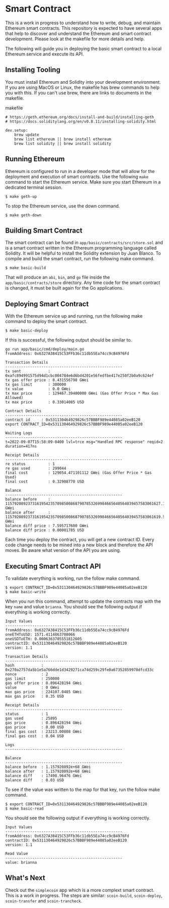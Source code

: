 # Smart Contract

This is a work in progress to understand how to write, debug, and maintain Ethereum smart contracts. This repository is expected to have several apps that help to discover and understand the Ethereum and smart contract development. Please look at the makefile for more details and help.

The following will guide you in deploying the basic smart contract to a local Ethereum service and execute its API.

## Installing Tooling

You must install Ethereum and Solidity into your development environment. If you are using MacOS or Linux, the makefile has brew commands to help you with this. If you can't use brew, there are links to documents in the makefile.

makefile
```
# https://geth.ethereum.org/docs/install-and-build/installing-geth
# https://docs.soliditylang.org/en/v0.8.11/installing-solidity.html

dev.setup:
	brew update
	brew list ethereum || brew install ethereum
	brew list solidity || brew install solidity
```

## Running Ethereum

Ethereum is configured to run in a developer mode that will allow for the deployment and execution of smart contracts. Use the following `make` command to start the Ethereum service. Make sure you start Ethereum in a dedicated terminal session.

```
$ make geth-up
```

To stop the Ethereum service, use the down command.

```
$ make geth-down
```

## Building Smart Contract

The smart contract can be found in `app/basic/contracts/src/store.sol` and is a smart contract written in the Ethereum programming language called Solidity. It will be helpful to install the Solidity extension by Juan Blanco. To compile and build the smart contract, run the following make command.

```
$ make basic-build
```

That will produce an `abi`, `bin`, and `go` file inside the `app/basic/contracts/store` directory. Any time code for the smart contract is changed, it must be built again for the Go applications.

## Deploying Smart Contract

With the Ethereum service up and running, run the following make command to deploy the smart contract.

```
$ make basic-deploy
```

If this is successful, the following output should be similar to.

```
go run app/basic/cmd/deploy/main.go
fromAddress: 0x6327A38415C53FFb36c11db55Ea74cc9cB4976Fd

Transaction Details
----------------------------------------------------
tx sent            : 0xafc894991575d94d1cbc004784e6d6bd4201e56fedfbe417e250f2b0a9c624ef
tx gas offer price : 0.431556798 GWei
tx gas limit       : 300000
tx value           : 0.0 GWei
tx max price       : 129467.39400000 GWei (Gas Offer Price * Max Gas Allowed)
tx max price       : 0.33014085 USD

Contract Details
----------------------------------------------------
contract id     : 0x531130464929826c57BBBF989e44085a02eeB120
export CONTRACT_ID=0x531130464929826c57BBBF989e44085a02eeB120

Waiting Logs
----------------------------------------------------
t=2022-09-07T15:58:09-0400 lvl=trce msg="Handled RPC response" reqid=2 duration=417ns

Receipt Details
----------------------------------------------------
re status          : 1
re gas used        : 299044
final cost         : 129054.471101112 GWei (Gas Offer Price * Gas Used)
final cost         : 0.32908770 USD

Balance
----------------------------------------------------
balance before     : 115792089237316195423570985008687907853269984665640564039457583061627.121056760 GWei
balance after      : 115792089237316195423570985008687907853269984665640564039457583061619.525339160 GWei
balance diff price : 7.595717600 GWei
balance diff price : 0.00001785 USD
```

Each time you deploy the contract, you will get a new contract ID. Every code change needs to be mined into a new block and therefore the API moves. Be aware what version of the API you are using.

## Executing Smart Contract API

To validate everything is working, run the follow make command.

```
$ export CONTRACT_ID=0x531130464929826c57BBBF989e44085a02eeB120
$ make basic-write
```

When you run this command, attempt to update the contracts map with the key `name` and value `brianna`. You should see the following output if everything is working correctly.

```
Input Values
----------------------------------------------------
fromAddress: 0x6327A38415C53FFb36c11db55Ea74cc9cB4976Fd
oneETHToUSD: 1571.4114863708066
oneUSDToETH: 0.0006363705551812605
contractID: 0x531130464929826c57BBBF989e44085a02eeB120
version: 1.1

Transaction Details
----------------------------------------------------
hash            : 0x270a2757da5b1e5a766dde1d3429271ca74d259c29fe0a67352859978dfcd33c
nonce           : 2
gas limit       : 250000
gas offer price : 0.896428194 GWei
value           : 0 GWei
max gas price   : 224107.0485 GWei
max gas price   : 0.35 USD

Receipt Details
----------------------------------------------------
status          : 1
gas used        : 25895
gas price       : 0.896428194 GWei
gas price       : 0.00 USD
final gas cost  : 23213.00808 GWei
final gas cost  : 0.04 USD

Logs
----------------------------------------------------

Balance
----------------------------------------------------
balance before  : 1.157920892e+68 GWei
balance after   : 1.157920892e+68 GWei
balance diff    : 17498.96476 GWei
balance diff    : 0.03 USD
```

To see if the value was written to the map for that key, run the follow make command.

```
$ export CONTRACT_ID=0x531130464929826c57BBBF989e44085a02eeB120
$ make basic-read
```

You should see the following output if everything is working correctly.

```
Input Values
----------------------------------------------------
fromAddress: 0x6327A38415C53FFb36c11db55Ea74cc9cB4976Fd
contractID: 0x531130464929826c57BBBF989e44085a02eeB120
version: 1.1

Read Value
----------------------------------------------------
value: brianna
```

## What's Next

Check out the `simplecoin` app which is a more complext smart contract. This is a work in progress.
The steps are similar: `scoin-build`, `scoin-deploy`, `scoin-transfer` and `scoin-trancheck`.
